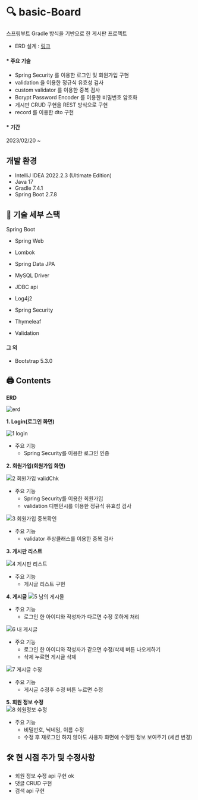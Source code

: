 # 🔍 basic-Board
스프링부트 Gradle 방식을 기반으로 한 게시판 프로젝트

* ERD 설계 : [링크](https://www.erdcloud.com/p/R9fje8mNE5AXvtyFu)

#### * 주요 기술
- Spring Security 를 이용한 로그인 및 회원가입 구현
- validation 을 이용한 정규식 유효성 검사
- custom validator 를 이용한 중복 검사
- Bcrypt Password Encoder 를 이용한 비밀번호 암호화
- 게시판 CRUD 구현을 REST 방식으로 구현
- record 를 이용한 dto 구현

#### * 기간
2023/02/20 ~

## 개발 환경
* IntelliJ IDEA 2022.2.3 (Ultimate Edition)
* Java 17
* Gradle 7.4.1
* Spring Boot 2.7.8

##  🔨  기술 세부 스택
Spring Boot
* Spring Web
* Lombok

* Spring Data JPA
* MySQL Driver

* JDBC api
* Log4j2

* Spring Security
* Thymeleaf
* Validation

#### 그 외
* Bootstrap 5.3.0

## 🖨 Contents

**ERD**

![erd](https://user-images.githubusercontent.com/107667158/221791848-6b16d2a1-3a9e-422a-b6e9-7ed9b60bb0c4.png)

**1. Login(로그인 화면)**

![1 login](https://user-images.githubusercontent.com/107667158/222337704-6d7ddc21-ed48-4219-9239-96a0b5a97384.png)
* 주요 기능
  - Spring Security를 이용한 로그인 인증

**2. 회원가입(회원가입 화면)**

![2 회원가입 validChk](https://user-images.githubusercontent.com/107667158/222337707-f2a52119-12db-4e57-b2f5-68d955fa8992.png)
* 주요 기능
  - Spring Security를 이용한 회원가입
  - validation 디펜던시를 이용한 정규식 유효성 검사

![3 회원가입 중복확인](https://user-images.githubusercontent.com/107667158/222337709-0f609862-1cd7-4bcf-bcce-6b0c06bd87ac.png)
* 주요 기능
  - validator 추상클래스를 이용한 중복 검사
  
**3. 게시판 리스트**

![4 게시판 리스트](https://user-images.githubusercontent.com/107667158/222337712-11f86c7a-b513-4f7b-92bd-c1b8fe75b190.png)
* 주요 기능
  - 게시글 리스트 구현
  
**4. 게시글**
![5 남의 게시물](https://user-images.githubusercontent.com/107667158/222337714-9e500aa4-833b-428e-8461-fe02717041ea.png)
* 주요 기능
  - 로그인 한 아이디와 작성자가 다르면 수정 못하게 처리
  
![6 내 게시글](https://user-images.githubusercontent.com/107667158/222337715-bfa32276-3997-4f8b-9be4-19a0a728d82d.png)
* 주요 기능
  - 로그인 한 아이디와 작성자가 같으면 수정/삭제 버튼 나오게하기
  - 삭제 누르면 게시글 삭제 
  
![7 게시글 수정](https://user-images.githubusercontent.com/107667158/222337717-63dc829c-3f03-46a2-a075-0d30fcd40412.png)
* 주요 기능
  - 게시글 수정후 수정 버튼 누르면 수정
  
**5. 회원 정보 수정**    
![8 회원정보 수정](https://user-images.githubusercontent.com/107667158/222337719-7e1c8f57-7e31-4bae-a6fa-cafca61f7bf8.png)
* 주요 기능
  - 비밀번호, 닉네임, 이름 수정
  - 수정 후 재로그인 하지 않아도 사용자 화면에 수정된 정보 보여주기 (세션 변경)

  
 ## 🛠 현 시점 추가 및 수정사항
  - 회원 정보 수정 api 구현 ok
  - 댓글 CRUD 구현
  - 검색 api 구현


